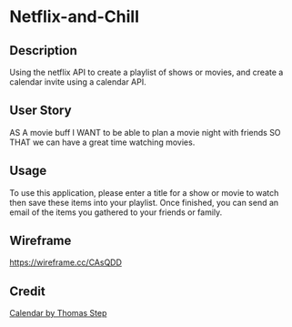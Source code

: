 # Netflix-and-Chill

## Description
Using the netflix API to create a playlist of shows or movies, and create a calendar invite using a calendar API.

## User Story
AS A movie buff I WANT to be able to plan a movie night with friends SO THAT we can have a great time watching movies.

## Usage
To use this application, please enter a title for a show or movie to watch then save these items into your playlist. Once finished, you can send an email of the items you gathered to your friends or family.

## Wireframe 
https://wireframe.cc/CAsQDD

## Credit
[Calendar by Thomas Step](https://rapidapi.com/tstep916/api/calendar22/details)